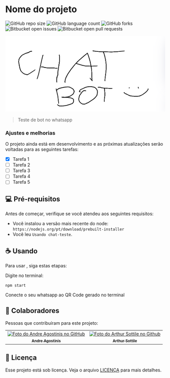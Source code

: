 # Nome do projeto

![GitHub repo size](https://img.shields.io/github/repo-size/drezix/chat-teste?style=for-the-badge)
![GitHub language count](https://img.shields.io/github/languages/count/drezix/chat-teste?style=for-the-badge)
![GitHub forks](https://img.shields.io/github/forks/drezix/chat-teste?style=for-the-badge)
![Bitbucket open issues](https://img.shields.io/bitbucket/issues/drezix/chat-teste?style=for-the-badge)
![Bitbucket open pull requests](https://img.shields.io/bitbucket/pr-raw/drezix/chat-teste?style=for-the-badge)

<img src="./img/chatbot.png" alt="Logo">

> Teste de bot no whatsapp

### Ajustes e melhorias

O projeto ainda está em desenvolvimento e as próximas atualizações serão voltadas para as seguintes tarefas:

- [x] Tarefa 1
- [ ] Tarefa 2
- [ ] Tarefa 3
- [ ] Tarefa 4
- [ ] Tarefa 5

## 💻 Pré-requisitos

Antes de começar, verifique se você atendeu aos seguintes requisitos:

- Você instalou a versão mais recente do node: `https://nodejs.org/pt/download/prebuilt-installer`
- Você leu `Usando chat-teste`.

## ☕ Usando <chat-teste>

Para usar <chat-teste>, siga estas etapas:

Digite no terminal:
```
npm start
```

Conecte o seu whatsapp ao QR Code gerado no terminal

## 🤝 Colaboradores

Pessoas que contribuíram para este projeto:

<table>
  <tr>
    <td align="center">
      <a href="https://github.com/drezix" title="Andre Agostinis">
        <img src="https://avatars.githubusercontent.com/u/136882489?v=4" width="100px;" alt="Foto do Andre Agostinis no GitHub"/><br>
        <sub>
          <b>Andre Agostinis</b>
        </sub>
      </a>
    </td>
    <td align="center">
      <a href="https://github.com/Arthursottile" title="Arthur Sottile">
        <img src="https://avatars.githubusercontent.com/u/63027324?v=4" width="100px;" alt="Foto do Arthur Sottile no Github"/><br>
        <sub>
          <b>Arthur Sottile</b>
        </sub>
      </a>
    </td>
  </tr>
</table>

## 📝 Licença

Esse projeto está sob licença. Veja o arquivo [LICENÇA](LICENSE.md) para mais detalhes.